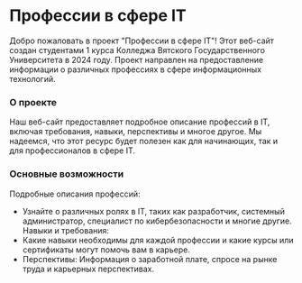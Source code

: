 # Профессии в сфере IT
Добро пожаловать в проект "Профессии в сфере IT"! Этот веб-сайт создан студентами 1 курса Колледжа Вятского Государственного Университета в 2024 году. Проект направлен на предоставление информации о различных профессиях в сфере информационных технологий.

### О проекте
Наш веб-сайт предоставляет подробное описание профессий в IT, включая требования, навыки, перспективы и многое другое. Мы надеемся, что этот ресурс будет полезен как для начинающих, так и для профессионалов в сфере IT.

### Основные возможности
Подробные описания профессий: 
- Узнайте о различных ролях в IT, таких как разработчик, системный администратор, специалист по кибербезопасности и многие другие.
Навыки и требования: 
- Какие навыки необходимы для каждой профессии и какие курсы или сертификаты могут помочь вам в карьере.
- Перспективы: Информация о заработной плате, спросе на рынке труда и карьерных перспективах.
